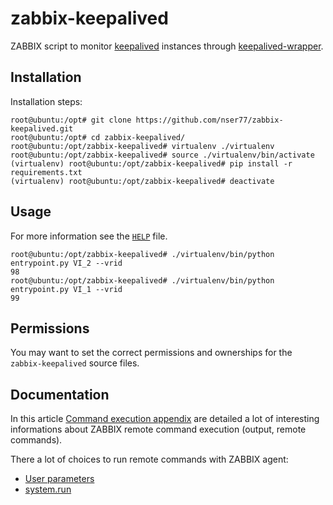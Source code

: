 # zabbix-keepalived
ZABBIX script to monitor [keepalived](https://github.com/acassen/keepalived) instances through [keepalived-wrapper](https://github.com/nser77/keepalived-wrapper).

## Installation
Installation steps:
```
root@ubuntu:/opt# git clone https://github.com/nser77/zabbix-keepalived.git
root@ubuntu:/opt# cd zabbix-keepalived/
root@ubuntu:/opt/zabbix-keepalived# virtualenv ./virtualenv
root@ubuntu:/opt/zabbix-keepalived# source ./virtualenv/bin/activate
(virtualenv) root@ubuntu:/opt/zabbix-keepalived# pip install -r requirements.txt
(virtualenv) root@ubuntu:/opt/zabbix-keepalived# deactivate
```

## Usage
For more information see the [```HELP```](HELP) file.
```
root@ubuntu:/opt/zabbix-keepalived# ./virtualenv/bin/python entrypoint.py VI_2 --vrid
98
root@ubuntu:/opt/zabbix-keepalived# ./virtualenv/bin/python entrypoint.py VI_1 --vrid
99
```

## Permissions
You may want to set the correct permissions and ownerships for the ```zabbix-keepalived``` source files.

## Documentation
In this article [Command execution appendix](https://www.zabbix.com/documentation/current/en/manual/appendix/command_execution) are detailed a lot of interesting informations about ZABBIX remote command execution (output, remote commands).

There a lot of choices to run remote commands with ZABBIX agent:
 - [User parameters](https://www.zabbix.com/documentation/current/en/manual/config/items/userparameters)
 - [system.run](https://www.zabbix.com/documentation/current/en/manual/config/items/itemtypes/zabbix_agent#system.runcommandmode)
